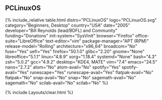 ## PCLinuxOS
{% include_relative table.html distro="PCLinuxOS" logo="PCLinuxOS.svg" category="Beginners, Desktop" country="USA" date="2005" developer="Bill Reynolds (lead/BDFL) and Community" funding="Donations" init-system="SysVinit" browser="Firefox" office-suite="LibreOffice" text-editor="vim" package-manager="APT (RPM)" release-model="Rolling" architecture="x86_64" broadcom="No" fuse="Yes" uefi="Yes" firefox="50.1.0" glibc="2.20" gnome="None" libreoffice="5.1.1" linux="4.8.9" xorg="1.18.4" systemd="None" bash="4.3" zsh="5.0.2" gcc="4.9.2" desktop="KDE4, MATE" vim="7.4" emacs="24.5" nano="2.7.2" atom="No" atom-avail="No" spotify="Yes" spotify-avail="Yes" runescape="Yes" runescape-avail="Yes" flatpak-avail="No" flatpak="No" snap-avail="No" snap="No" sagemath-avail="No" sagemath="No" scilab-avail="No" scilab="No" %}

{% include Layouts/clear.html %}
